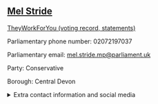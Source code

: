 ## <a href="https://members.parliament.uk/member/3935/contact">Mel Stride</a>

<a href="https://www.theyworkforyou.com/mp/24914/mel_stride/central_devon">TheyWorkForYou (voting record, statements)</a> 

Parliamentary phone number: 02072197037 

Parliamentary email: mel.stride.mp@parliament.uk 

Party: Conservative 

Borough: Central Devon 

<details><summary>Extra contact information and social media</summary> 
<li>Website: http://melstridemp.com</li>
<li>Twitter: https://twitter.com/meljstride</li>
<li>Constituency office phone number:</li>
<li>Constituency office email:</li>
<li>Facebook:</li>
<li>Instagram:</li>
<li>Youtube:</li>
<li>Linkedin:</li>
<li>Government department phone number:</li>
<li>Government department email:</li>
<li>Threads:</li>
<li>Party office phone number:</li>
<li>Party office email:</li>
<li>Tiktok:</li>
</details>